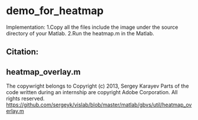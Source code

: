 # demo_for_heatmap
Implementation:
1.Copy all the files include the image under the source directory of your Matlab.
2.Run the heatmap.m in the Matlab.

Citation:
----------------------------------
heatmap_overlay.m
----------------------------------
The copywright belongs to
Copyright (c) 2013, Sergey Karayev
Parts of the code written during an internship are copyright Adobe Corporation.
All rights reserved.
https://github.com/sergeyk/vislab/blob/master/matlab/gbvs/util/heatmap_overlay.m

